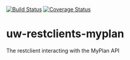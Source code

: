 [![Build Status](https://api.travis-ci.org/uw-it-aca/uw-restclients-myplan.svg?branch=master)](https://travis-ci.org/uw-it-aca/uw-restclients-myplan)
[![Coverage Status](https://coveralls.io/repos/uw-it-aca/uw-restclients-myplan/badge.png?branch=master)](https://coveralls.io/r/uw-it-aca/uw-restclients-myplan?branch=master)


# uw-restclients-myplan
The restclient interacting with the MyPlan API
